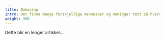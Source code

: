 ```yaml
---
title: Naboskap
intro: Det finne mange forskjellige mennesker og meninger tett på hverandre i økolnadsbyen. Les mer om hvordan vi kan få et godt naboskap.
weight: 300
---
```

Dette blir en lenger artikkel...
